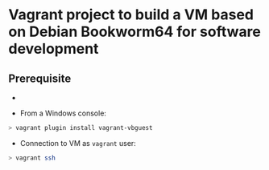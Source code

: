 # Vagrant project to build a VM based on Debian Bookworm64 for software development

## Prerequisite

* 

* From a Windows console:
```sh
> vagrant plugin install vagrant-vbguest
```

* Connection to VM as `vagrant` user:
```sh
> vagrant ssh
```
